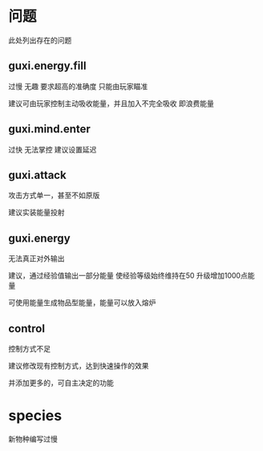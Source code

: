 # 问题

此处列出存在的问题

## guxi.energy.fill

过慢
无趣
要求超高的准确度
只能由玩家瞄准

建议可由玩家控制主动吸收能量，并且加入不完全吸收 即浪费能量

## guxi.mind.enter

过快
无法掌控
建议设置延迟

## guxi.attack

攻击方式单一，甚至不如原版

建议实装能量投射

## guxi.energy

无法真正对外输出

建议，通过经验值输出一部分能量
  使经验等级始终维持在50
  升级增加1000点能量

可使用能量生成物品型能量，能量可以放入熔炉

## control

控制方式不足

建议修改现有控制方式，达到快速操作的效果

并添加更多的，可自主决定的功能

# species

新物种编写过慢
